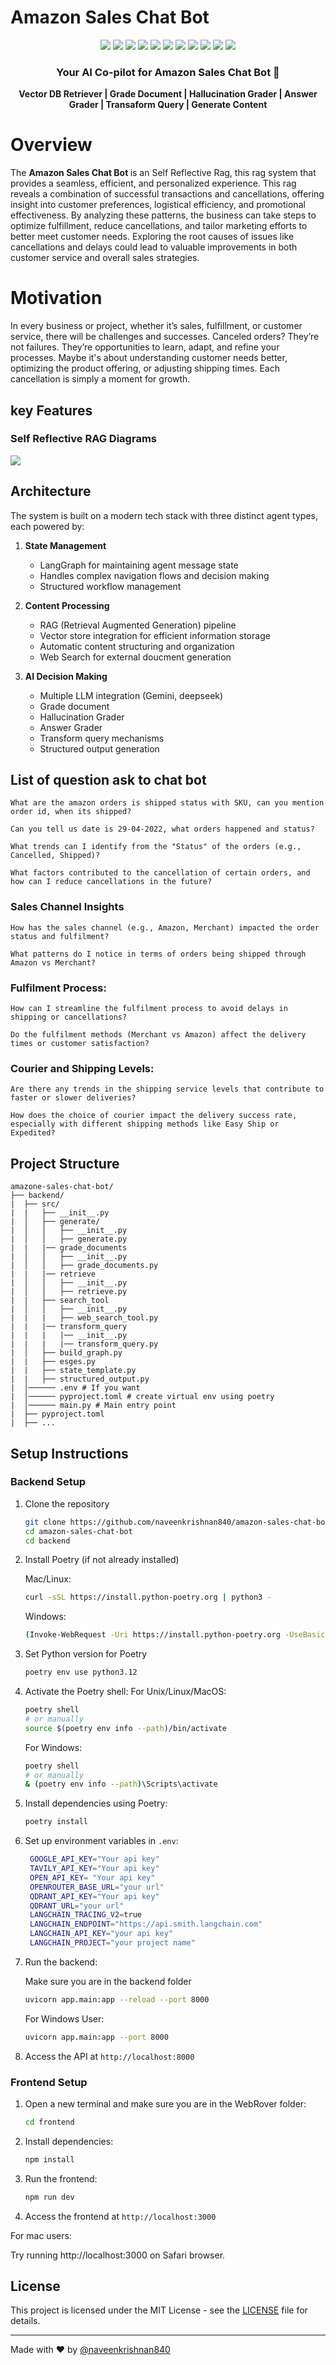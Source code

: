# Amazon Sales Chat Bot

<div align="center">
  <!-- Backend -->
  <img src="https://img.shields.io/badge/Python-3776AB?style=for-the-badge&logo=python&logoColor=white" />
  <img src="https://img.shields.io/badge/FastAPI-009688?style=for-the-badge&logo=fastapi&logoColor=white" />
  <img src="https://img.shields.io/badge/Google-4285F4?style=for-the-badge&logo=google&logoColor=white" />
  <img src="https://img.shields.io/badge/LlamaIndex-4F5B93?style=for-the-badge&logo=llamaindex&logoColor=white" />
  <img src="https://img.shields.io/badge/LangChain-121212?style=for-the-badge&logo=chainlink&logoColor=white" />
  <img src="https://img.shields.io/badge/LangGraph-FF6B6B?style=for-the-badge&logo=graph&logoColor=white" />
  <img src="https://img.shields.io/badge/Qdrant-4F5B93?style=for-the-badge&logo=qdrant&logoColor=white" />
  <img src="https://img.shields.io/badge/TavilySearch-4F5B93?style=for-the-badge&logo=tavilysearch&logoColor=white" />

  
  <!-- Frontend -->
  <img src="https://img.shields.io/badge/JavaScript-F7DF1E?style=for-the-badge&logo=javascript&logoColor=black" />
  <img src="https://img.shields.io/badge/Tailwind_CSS-38B2AC?style=for-the-badge&logo=tailwind-css&logoColor=white" />
  <img src="https://img.shields.io/badge/React-61DAFB?style=for-the-badge&logo=react&logoColor=black" />

  <h3>Your AI Co-pilot for Amazon Sales Chat Bot 🚀</h3>

  <p align="center">
    <b>Vector DB Retriever | Grade Document | Hallucination Grader | Answer Grader | Transaform Query | Generate Content </b>
  </p>
</div>

# Overview
The <b>Amazon Sales Chat Bot </b> is an Self Reflective Rag, this rag system that provides a seamless, efficient, and personalized experience.
This rag reveals a combination of successful transactions and cancellations, offering insight into customer preferences, logistical efficiency, and promotional effectiveness. By analyzing these patterns, the business can take steps to optimize fulfillment, reduce cancellations, and tailor marketing efforts to better meet customer needs. Exploring the root causes of issues like cancellations and delays could lead to valuable improvements in both customer service and overall sales strategies.

# Motivation
In every business or project, whether it’s sales, fulfillment, or customer service, there will be challenges and successes. Canceled orders? They’re not failures. They’re opportunities to learn, adapt, and refine your processes. Maybe it's about understanding customer needs better, optimizing the product offering, or adjusting shipping times. Each cancellation is simply a moment for growth.

## key Features
     
### Self Reflective RAG Diagrams

<img src="https://github.com/naveenkrishnan840/amazon-sales-chat-bot/blob/main/backend/graph.png"/>

## Architecture

The system is built on a modern tech stack with three distinct agent types, each powered by:

1. **State Management**
   - LangGraph for maintaining agent message state
   - Handles complex navigation flows and decision making
   - Structured workflow management
    
2. **Content Processing**
   - RAG (Retrieval Augmented Generation) pipeline
   - Vector store integration for efficient information storage
   - Automatic content structuring and organization
   - Web Search for external doucment generation

3. **AI Decision Making**
   - Multiple LLM integration (Gemini, deepseek)
   - Grade document
   - Hallucination Grader
   - Answer Grader
   - Transform query mechanisms
   - Structured output generation

## List of question ask to chat bot
```text
What are the amazon orders is shipped status with SKU, can you mention order id, when its shipped?
```
```text
Can you tell us date is 29-04-2022, what orders happened and status?
```
```text
What trends can I identify from the "Status" of the orders (e.g., Cancelled, Shipped)?
```
```text
What factors contributed to the cancellation of certain orders, and how can I reduce cancellations in the future?
```
### Sales Channel Insights
```text
How has the sales channel (e.g., Amazon, Merchant) impacted the order status and fulfilment?
```
```text
What patterns do I notice in terms of orders being shipped through Amazon vs Merchant?
```
### Fulfilment Process:
```text
How can I streamline the fulfilment process to avoid delays in shipping or cancellations?
```
```text
Do the fulfilment methods (Merchant vs Amazon) affect the delivery times or customer satisfaction?
```
### Courier and Shipping Levels:
```text
Are there any trends in the shipping service levels that contribute to faster or slower deliveries?
```
```text
How does the choice of courier impact the delivery success rate, especially with different shipping methods like Easy Ship or Expedited?
```
## Project Structure 
```
amazone-sales-chat-bot/
├── backend/
|  ├── src/
|  |   ├── __init__.py
|  │   ├── generate/                           
|  │   │   ├── __init__.py                     
|  │   │   ├── generate.py             
|  |   |── grade_documents
|  │   │   ├── __init__.py             
|  │   │   ├── grade_documents.py  
|  |   |── retrieve   
|  │   │   ├── __init__.py         
|  │   │   ├── retrieve.py         
|  |   ├── search_tool             
|  │   │   ├── __init__.py         
|  |   |   ├── web_search_tool.py  
|  |   |── transform_query
|  |   |   |── __init__.py
|  |   |   |── transform_query.py
|  │   ├── build_graph.py          
|  |   ├── esges.py
|  |   ├── state_template.py       
|  |   ├── structured_output.py 
|  │────── .env # If you want
|  │────── pyproject.toml # create virtual env using poetry
|  │────── main.py # Main entry point
|  ├── pyproject.toml
|  ├── ...
```

## Setup Instructions

### Backend Setup

1. Clone the repository
   ```bash
   git clone https://github.com/naveenkrishnan840/amazon-sales-chat-bot.git
   cd amazon-sales-chat-bot
   cd backend
   ```

2. Install Poetry (if not already installed)

   Mac/Linux:
   ```bash
   curl -sSL https://install.python-poetry.org | python3 -
   ```
   Windows:
   ```bash
   (Invoke-WebRequest -Uri https://install.python-poetry.org -UseBasicParsing).Content | python -
   ```

3. Set Python version for Poetry
   ```bash
   poetry env use python3.12
   ```

4. Activate the Poetry shell:
   For Unix/Linux/MacOS:
   ```bash
   poetry shell
   # or manually
   source $(poetry env info --path)/bin/activate
   ```
   For Windows:
   ```bash
   poetry shell
   # or manually
   & (poetry env info --path)\Scripts\activate
   ```

5. Install dependencies using Poetry:
   ```bash
   poetry install
   ```

6. Set up environment variables in `.env`:
   ```bash
    GOOGLE_API_KEY="Your api key"
    TAVILY_API_KEY="Your api key"
    OPEN_API_KEY= "Your api key"
    OPENROUTER_BASE_URL="your url"
    QDRANT_API_KEY="Your api key"
    QDRANT_URL="your url"
    LANGCHAIN_TRACING_V2=true
    LANGCHAIN_ENDPOINT="https://api.smith.langchain.com"
    LANGCHAIN_API_KEY="your api key"
    LANGCHAIN_PROJECT="your project name"
   ```

7. Run the backend:

   Make sure you are in the backend folder

    ```bash
    uvicorn app.main:app --reload --port 8000 
    ```

   For Windows User:

    ```bash
    uvicorn app.main:app --port 8000
    ```

8. Access the API at `http://localhost:8000`

### Frontend Setup

1. Open a new terminal and make sure you are in the WebRover folder:
   ```bash
   cd frontend
   ```

2. Install dependencies:
   ```bash
   npm install
   ```

3. Run the frontend:
   ```bash
   npm run dev
   ```

4. Access the frontend at `http://localhost:3000`

For mac users: 

Try running http://localhost:3000 on Safari browser. 

## License

This project is licensed under the MIT License - see the [LICENSE](LICENSE) file for details.

---

Made with ❤️ by [@naveenkrishnan840](https://github.com/naveenkrishnan840)
